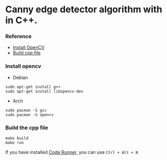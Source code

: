 # Canny edge detector algorithm with in C++.

### Reference
- [Install OpenCV](#Install-OpenCV-version-453)
- [Build cpp file](#Build-the-cpp-file)

### Install opencv
- Debian
```
sudo apt-get install g++
sudo apt-get install libopencv-dev
```
- Arch
```
sudo pacman -S gcc 
sudo pacman -S opencv
```

### Build the cpp file
```
make build
make run
```
If you have installed [Code Runner](https://marketplace.visualstudio.com/items?itemName=formulahendry.code-runner), you can use `Ctrl + Alt + N`



